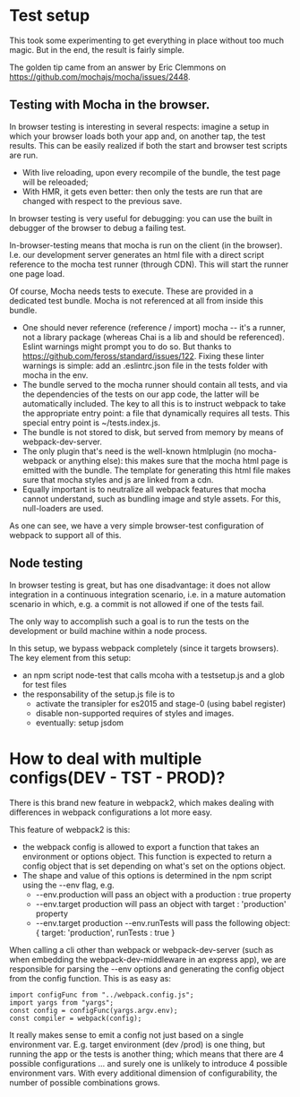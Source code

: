 # Test setup

This took some experimenting to get everything in place without too much magic. But in the end, the result is fairly simple.

The golden tip came from an answer by Eric Clemmons on https://github.com/mochajs/mocha/issues/2448.

## Testing with Mocha in the browser.

In browser testing is interesting in several respects: imagine a setup in which your browser loads both your app and, on another tap, the test results. This can be
easily realized if both the start and browser test scripts are run.

- With live reloading, upon every recompile of the bundle, the test page will be releoaded;
- With HMR, it gets even better: then only the tests are run that are changed with respect to the previous save.

In browser testing is very useful for debugging: you can use the built in debugger of the browser to debug a failing test.

In-browser-testing means that mocha is run on the client (in the browser). I.e. our development server generates an html file with a direct script reference to the
mocha test runner (through CDN). This will start the runner one page load.

Of course, Mocha needs tests to execute. These are provided in a dedicated test bundle. Mocha is not referenced at all from inside this bundle.

- One should never reference (reference / import) mocha -- it's a runner, not a library package (whereas Chai is a lib and should be referenced). Eslint warnings might prompt you to do so. 
But thanks to https://github.com/feross/standard/issues/122. Fixing these linter warnings is simple: add an .eslintrc.json file in the tests folder with mocha 
in the env.
- The bundle served to the mocha runner should contain all tests, and via the dependencies of the tests on our app code, the latter will be automatically included. The key
to all this is to instruct webpack to take the appropriate entry point: a file that dynamically requires all tests. This special entry point is ~/tests.index.js.
- The bundle is not stored to disk, but served from memory by means of webpack-dev-server.
- The only plugin that's need is the well-known htmlplugin (no mocha-webpack or anything else): this makes sure that the mocha html page is emitted with the bundle. The
template for generating this html file makes sure that mocha styles and js are linked from a cdn.
- Equally important is to neutralize all webpack features that mocha cannot understand, such as bundling image and style assets. For this, null-loaders are used.

As one can see, we have a very simple browser-test configuration of webpack to support all of this.

## Node testing

In browser testing is great, but has one disadvantage: it does not allow integration in a continuous integration scenario, i.e. in a mature automation scenario in which, e.g.
a commit is not allowed if one of the tests fail.

The only way to accomplish such a goal is to run the tests on the development or build machine within a node process.

In this setup, we bypass webpack completely (since it targets browsers). The key element from this setup:
- an npm script node-test that calls mcoha with a testsetup.js and a glob for test files
- the responsability of the setup.js file is to
    - activate the transipler for es2015 and stage-0 (using babel register)
    - disable non-supported requires of styles and images.
    - eventually: setup jsdom


# How to deal with multiple configs(DEV - TST - PROD)?

There is this brand new feature in webpack2, which makes dealing with differences in webpack configurations a lot more easy. 

This feature of webpack2 is this:
- the webpack config is allowed to export a function that takes an environment or options object. This function is expected to return a config object 
that is set depending on what's set on the options object.
- The shape and value of this options is determined in the npm script using the --env flag, e.g.
    * --env.production will pass an object with a production : true property
    * --env.target production will pass an object with target : 'production' property
    * --env.target production --env.runTests will pass the following object: 
        {
            target: 'production',
            runTests : true
        }

When calling a cli other than webpack or webpack-dev-server (such as when embedding the webpack-dev-middleware in an express app), we are responsible for parsing the --env options
and generating the config object from the config function. This is as easy as:

    import configFunc from "../webpack.config.js";
    import yargs from "yargs";
    const config = configFunc(yargs.argv.env);
    const compiler = webpack(config);

It really makes sense to emit a config not just based on a single environment var. E.g. target environment (dev /prod) is one thing, but running the app or the tests is
another thing; which means that there are 4 possible configurations ... and surely one is unlikely to introduce 4 possible environment vars. With every additional dimension
of configurability, the number of possible combinations grows.
